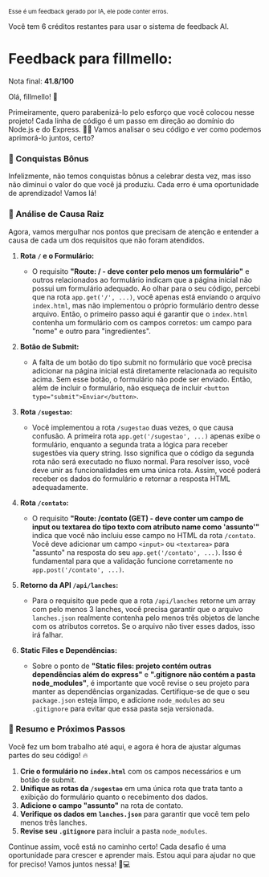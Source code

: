 <sup>Esse é um feedback gerado por IA, ele pode conter erros.</sup>

Você tem 6 créditos restantes para usar o sistema de feedback AI.

# Feedback para fillmello:

Nota final: **41.8/100**

Olá, fillmello! 🚀

Primeiramente, quero parabenizá-lo pelo esforço que você colocou nesse projeto! Cada linha de código é um passo em direção ao domínio do Node.js e do Express. 👏🎉 Vamos analisar o seu código e ver como podemos aprimorá-lo juntos, certo?

### 🎉 Conquistas Bônus
Infelizmente, não temos conquistas bônus a celebrar desta vez, mas isso não diminui o valor do que você já produziu. Cada erro é uma oportunidade de aprendizado! Vamos lá!

### 🧐 Análise de Causa Raiz
Agora, vamos mergulhar nos pontos que precisam de atenção e entender a causa de cada um dos requisitos que não foram atendidos.

1. **Rota `/` e o Formulário:**
   - O requisito **"Route: / - deve conter pelo menos um formulário"** e outros relacionados ao formulário indicam que a página inicial não possui um formulário adequado. Ao olhar para o seu código, percebi que na rota `app.get('/', ...)`, você apenas está enviando o arquivo `index.html`, mas não implementou o próprio formulário dentro desse arquivo. Então, o primeiro passo aqui é garantir que o `index.html` contenha um formulário com os campos corretos: um campo para "nome" e outro para "ingredientes".

2. **Botão de Submit:**
   - A falta de um botão do tipo submit no formulário que você precisa adicionar na página inicial está diretamente relacionada ao requisito acima. Sem esse botão, o formulário não pode ser enviado. Então, além de incluir o formulário, não esqueça de incluir `<button type="submit">Enviar</button>`.

3. **Rota `/sugestao`:**
   - Você implementou a rota `/sugestao` duas vezes, o que causa confusão. A primeira rota `app.get('/sugestao', ...)` apenas exibe o formulário, enquanto a segunda trata a lógica para receber sugestões via query string. Isso significa que o código da segunda rota não será executado no fluxo normal. Para resolver isso, você deve unir as funcionalidades em uma única rota. Assim, você poderá receber os dados do formulário e retornar a resposta HTML adequadamente.

4. **Rota `/contato`:**
   - O requisito **"Route: /contato (GET) - deve conter um campo de input ou textarea do tipo texto com atributo name como 'assunto'"** indica que você não incluiu esse campo no HTML da rota `/contato`. Você deve adicionar um campo `<input>` ou `<textarea>` para "assunto" na resposta do seu `app.get('/contato', ...)`. Isso é fundamental para que a validação funcione corretamente no `app.post('/contato', ...)`.

5. **Retorno da API `/api/lanches`:**
   - Para o requisito que pede que a rota `/api/lanches` retorne um array com pelo menos 3 lanches, você precisa garantir que o arquivo `lanches.json` realmente contenha pelo menos três objetos de lanche com os atributos corretos. Se o arquivo não tiver esses dados, isso irá falhar.

6. **Static Files e Dependências:**
   - Sobre o ponto de **"Static files: projeto contém outras dependências além do express"** e **".gitignore não contém a pasta node_modules"**, é importante que você revise o seu projeto para manter as dependências organizadas. Certifique-se de que o seu `package.json` esteja limpo, e adicione `node_modules` ao seu `.gitignore` para evitar que essa pasta seja versionada.

### 🔧 Resumo e Próximos Passos
Você fez um bom trabalho até aqui, e agora é hora de ajustar algumas partes do seu código! 🔥

1. **Crie o formulário no `index.html`** com os campos necessários e um botão de submit.
2. **Unifique as rotas da `/sugestao`** em uma única rota que trata tanto a exibição do formulário quanto o recebimento dos dados.
3. **Adicione o campo "assunto"** na rota de contato.
4. **Verifique os dados em `lanches.json`** para garantir que você tem pelo menos três lanches.
5. **Revise seu `.gitignore`** para incluir a pasta `node_modules`.

Continue assim, você está no caminho certo! Cada desafio é uma oportunidade para crescer e aprender mais. Estou aqui para ajudar no que for preciso! Vamos juntos nessa! 💪💻